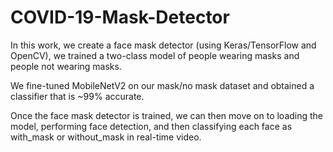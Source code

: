 # COVID-19-Mask-Detector

In this work, we create a face mask detector (using Keras/TensorFlow and OpenCV), we trained a two-class model of people wearing masks and people not wearing masks.

We fine-tuned MobileNetV2 on our mask/no mask dataset and obtained a classifier that is ~99% accurate.

Once the face mask detector is trained, we can then move on to loading the model, performing face detection, and then classifying each face as with_mask or without_mask in real-time video.
